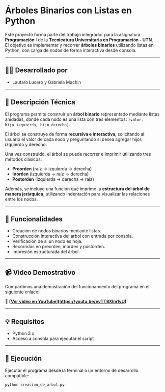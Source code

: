 # Árboles Binarios con Listas en Python

Este proyecto forma parte del trabajo integrador para la asignatura **Programación I** de la **Tecnicatura Universitaria en Programación - UTN**.  
El objetivo es implementar y recorrer **árboles binarios** utilizando listas en Python, con carga de nodos de forma interactiva desde consola.

---

## 👨‍💻 Desarrollado por
- Lautaro Lucero y Gabriela Machin

---

## 🧠 Descripción Técnica

El programa permite construir un **árbol binario** representado mediante listas anidadas, donde cada nodo es una lista con tres elementos: `[valor, hijo_izquierdo, hijo_derecho]`.

El árbol se construye de forma **recursiva e interactiva**, solicitando al usuario el valor de cada nodo y preguntando si desea agregar hijos izquierdo y derecho.

Una vez construido, el árbol se puede recorrer e imprimir utilizando tres métodos clásicos:

- **Preorden** (raíz → izquierda → derecha)
- **Inorden** (izquierda → raíz → derecha)
- **Postorden** (izquierda → derecha → raíz)

Además, se incluye una función que imprime la **estructura del árbol de manera jerárquica**, utilizando indentación para visualizar las relaciones entre los nodos.

---

## 📌 Funcionalidades

- Creación de nodos binarios mediante listas.
- Construcción interactiva del árbol con entrada por consola.
- Verificación de si un nodo es hoja.
- Recorridos en preorden, inorden y postorden.
- Impresión estructurada del árbol.

---

## 📹 Video Demostrativo

Compartimos una demostración del funcionamiento del programa en el siguiente enlace:

🔗 **[[Ver video en YouTube](ENLACE_AQUI)](https://youtu.be/evTT8XIm1vU)**  

---

## 💡 Requisitos

- Python 3.x
- Acceso a consola para ejecutar el script

---

## 🏁 Ejecución

Ejecutar el programa desde la terminal o un entorno de desarrollo compatible:

```bash
python creacion_de_arbol.py
